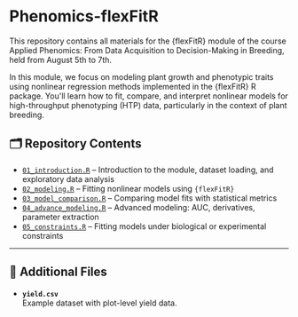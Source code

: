 # Phenomics-flexFitR

This repository contains all materials for the {flexFitR} module of the course Applied Phenomics: From Data Acquisition to Decision-Making in Breeding, held from August 5th to 7th.

In this module, we focus on modeling plant growth and phenotypic traits using nonlinear regression methods implemented in the {flexFitR} R package. You'll learn how to fit, compare, and interpret nonlinear models for high-throughput phenotyping (HTP) data, particularly in the context of plant breeding.

## 🗂 Repository Contents

- [`01_introduction.R`](01_introduction.R) – Introduction to the module, dataset loading, and exploratory data analysis  
- [`02_modeling.R`](02_modeling.R) – Fitting nonlinear models using `{flexFitR}`  
- [`03_model_comparison.R`](03_model_comparison.R) – Comparing model fits with statistical metrics  
- [`04_advance_modeling.R`](04_advance_modeling.R) – Advanced modeling: AUC, derivatives, parameter extraction  
- [`05_constraints.R`](05_constraints.R) – Fitting models under biological or experimental constraints

---

## 📁 Additional Files

- **`yield.csv`**  
  Example dataset with plot-level yield data. 

